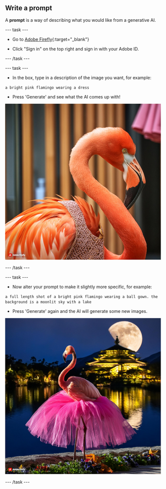 ## Write a prompt

A **prompt** is a way of describing what you would like from a generative AI. 

--- task ---

+ Go to [Adobe Firefly](https://firefly.adobe.com/){:target="_blank"}

+ Click "Sign in" on the top right and sign in with your Adobe ID.

--- /task ---

--- task ---

+ In the box, type in a description of the image you want, for example:

`a bright pink flamingo wearing a dress`

+ Press 'Generate' and see what the AI comes up with!

![An AI generated image of a bright pink flamingo wearing a dress](images/flamingo1a.jpg)

--- /task ---

--- task ---

+ Now alter your prompt to make it slightly more specific, for example:

`a full length shot of a bright pink flamingo wearing a ball gown. the background is a moonlit sky with a lake`

+ Press 'Generate' again and the AI will generate some new images. 

![An AI generated image of a flamingo wearing a ball gown](images/flamingo2a.jpg)

--- /task ---